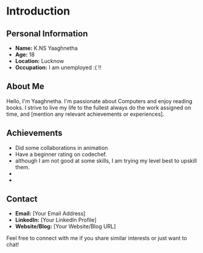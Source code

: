# Introduction

## Personal Information
- **Name:** K.NS Yaaghnetha
- **Age:** 18
- **Location:** Lucknow
- **Occupation:** I am unemployed :( !!

## About Me
Hello, I'm Yaaghnetha. I'm passionate about Computers and enjoy reading books. I strive to live my life to the fullest always do the work assigned on time,  and [mention any relevant achievements or experiences]. 

## Achievements
- Did some collaborations in animation 
- Have a beginner rating on codechef.
- although I am not good at some skills, I am trying my level best to upskill them.
-
-

## Contact
- **Email:** [Your Email Address]
- **LinkedIn:** [Your LinkedIn Profile]
- **Website/Blog:** [Your Website/Blog URL]

Feel free to connect with me if you share similar interests or just want to chat!
